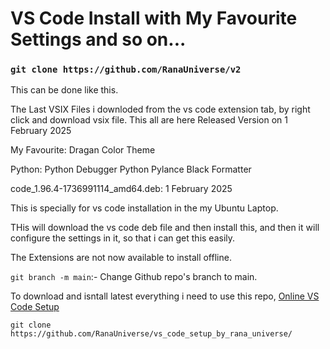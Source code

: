 # VS Code Install with My Favourite Settings and so on...


### ```git clone https://github.com/RanaUniverse/v2```
This can be done like this.


The Last VSIX Files i downloded from the vs code extension tab, by right click and download vsix file.
This all are here Released Version on 1 February 2025

My Favourite:
    Dragan Color Theme

Python:
    Python Debugger
    Python
    Pylance
    Black Formatter


code_1.96.4-1736991114_amd64.deb: 1 February 2025

This is specially for vs code installation in the my Ubuntu Laptop.

THis will download the vs code deb file and then install this, and then it will configure the settings in it, so that i can get this easily.

The Extensions are not now available to install offline.

```git branch -m main```:- Change Github repo's branch to main.


To download and isntall latest everything i need to use this repo, [Online VS Code Setup](https://github.com/RanaUniverse/vs_code_setup_by_rana_universe/)

```git clone https://github.com/RanaUniverse/vs_code_setup_by_rana_universe/```
